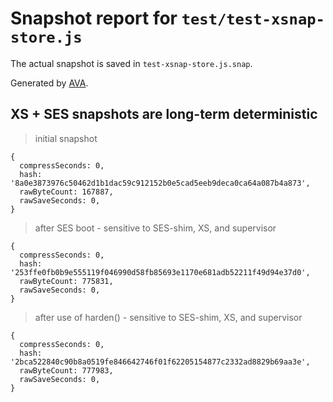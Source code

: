 # Snapshot report for `test/test-xsnap-store.js`

The actual snapshot is saved in `test-xsnap-store.js.snap`.

Generated by [AVA](https://avajs.dev).

## XS + SES snapshots are long-term deterministic

> initial snapshot

    {
      compressSeconds: 0,
      hash: '8a0e3873976c50462d1b1dac59c912152b0e5cad5eeb9deca0ca64a087b4a873',
      rawByteCount: 167887,
      rawSaveSeconds: 0,
    }

> after SES boot - sensitive to SES-shim, XS, and supervisor

    {
      compressSeconds: 0,
      hash: '253ffe0fb0b9e555119f046990d58fb85693e1170e681adb52211f49d94e37d0',
      rawByteCount: 775831,
      rawSaveSeconds: 0,
    }

> after use of harden() - sensitive to SES-shim, XS, and supervisor

    {
      compressSeconds: 0,
      hash: '2bca522840c90b8a0519fe846642746f01f62205154877c2332ad8829b69aa3e',
      rawByteCount: 777983,
      rawSaveSeconds: 0,
    }
